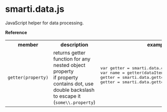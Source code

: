 # smarti.data.js

JavaScript helper for data processing.

<b>Reference</b>

<table>
  <tr>
    <th>member</th>
    <th>description</th>
    <th>example</th>
  </tr>
  <tr>
    <td><code>getter(property)</code></td>
    <td>returns getter function for any nested object property<br/>if property contains dot, use double backslash to escape it (<code>some\\.property</code>)</td>
    <td>
      <pre lang="javascript">
var getter = smarti.data.getter('Name');
var name = getter(dataItem);
getter = smarti.data.getter('Address.City');
getter = smarti.data.getter('some\\.property');
      </pre>
    </td>
  </tr>
</table>
